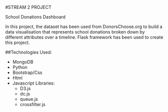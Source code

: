 #STREAM 2 PROJECT

School Donations Dashboard


In this project, the dataset has been used from DonorsChoose.org to build a data visualisation that represents school donations broken down by different attributes over a timeline. 
Flask framework has been used to create this project.

##Technologies Used:
* MongoDB
* Python
* Bootstrap/Css
* Html
* Javascript Libraries:
  * D3.js
  * dc.js
  * queue.js
  * crossfilter.js


